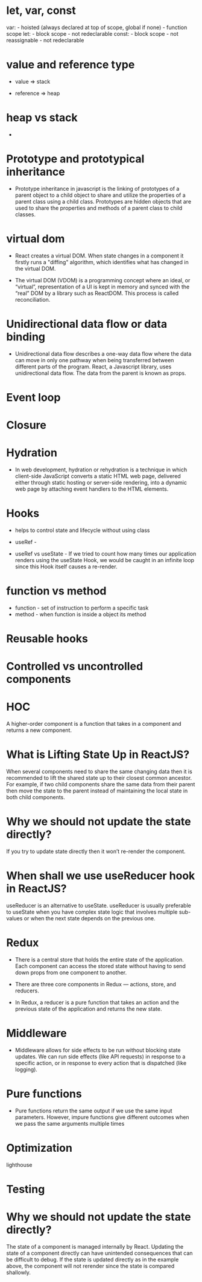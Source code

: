 # let, var, const

var: 
	- hoisted (always declared at top of scope, global if none)
    - function scope
let:
    - block scope
    - not redeclarable
const: 
    - block scope
    - not reassignable
    - not redeclarable


# value and reference type

- value => stack

- reference => heap



# heap vs stack

- 
# Prototype and prototypical inheritance

- Prototype inheritance in javascript is the linking of prototypes of a parent object to a child object to share and utilize the properties of a parent class using a child class. Prototypes are hidden objects that are used to share the properties and methods of a parent class to child classes.

# virtual dom

- React creates a virtual DOM. When state changes in a component it firstly runs a "diffing" algorithm, which identifies what has changed in the virtual DOM.

- The virtual DOM (VDOM) is a programming concept where an ideal, or “virtual”, representation of a UI is kept in memory and synced with the “real” DOM by a library such as ReactDOM. This process is called reconciliation.


# Unidirectional data flow or data binding

- Unidirectional data flow describes a one-way data flow where the data can move in only one pathway when being transferred between different parts of the program. React, a Javascript library, uses unidirectional data flow. The data from the parent is known as props.

# Event loop



# Closure



# Hydration 

- In web development, hydration or rehydration is a technique in 
which client-side JavaScript converts a static HTML web page, 
delivered either through static hosting or server-side rendering, 
into a dynamic web page by attaching event handlers to the HTML elements. 

# Hooks

- helps to control state and lifecycle without using class

- useRef - 

- useRef vs useState - If we tried to count how many times our application renders using the useState Hook, we would be caught in an infinite loop since this Hook itself causes a re-render.

# function vs method

- function - set of instruction to perform a specific task
- method - when function is inside a object its method

# Reusable hooks

# Controlled vs uncontrolled components

# HOC

A higher-order component is a function that takes in a component and returns a new component.

# What is Lifting State Up in ReactJS?

When several components need to share the same changing data then it is recommended to lift the
shared state up to their closest common ancestor. For example, if two child components share the
same data from their parent then move the state to the parent instead of maintaining the local state
in both child components.

# Why we should not update the state directly?

If you try to update state directly then it won’t re-render the component.

# When shall we use useReducer hook in ReactJS?

useReducer is an alternative to useState. useReducer is usually preferable to useState when you have
complex state logic that involves multiple sub-values or when the next state depends on the
previous one.

# Redux 

- There is a central store that holds the entire state of the application. Each component can access the stored state without having to send down props from one component to another. 

- There are three core components in Redux — actions, store, and reducers. 

- In Redux, a reducer is a pure function that takes an action and the previous state of the application and returns the new state.

# Middleware

- Middleware allows for side effects to be run without blocking state updates. We can run side effects (like API requests) in response to a specific action, or in response to every action that is dispatched (like logging). 


# Pure functions 

- Pure functions return the same output if we use the same input parameters. However, impure functions give different outcomes when we pass the same arguments multiple times

# Optimization

lighthouse




# Testing



# Why we should not update the state directly?

The state of a component is managed internally by React. Updating the state of a component directly can have unintended consequences that can be difficult to debug. If the state is updated directly as in the example above, the component will not rerender since the state is compared shallowly.